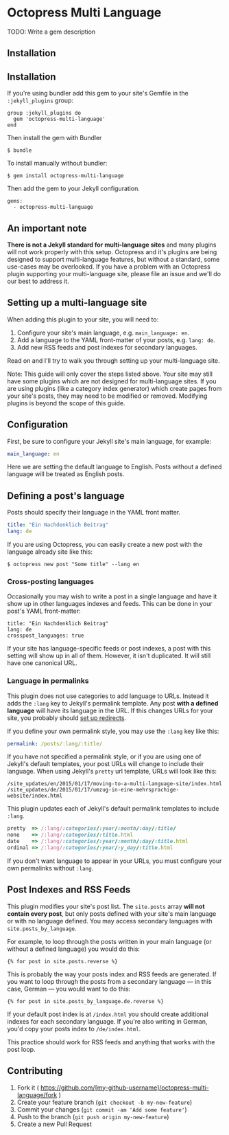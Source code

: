 # Octopress Multi Language

TODO: Write a gem description

## Installation

## Installation

If you're using bundler add this gem to your site's Gemfile in the `:jekyll_plugins` group:

    group :jekyll_plugins do
      gem 'octopress-multi-language'
    end

Then install the gem with Bundler

    $ bundle

To install manually without bundler:

    $ gem install octopress-multi-language

Then add the gem to your Jekyll configuration.

    gems:
      - octopress-multi-language


## An important note

**There is not a Jekyll standard for multi-language sites** and many plugins will not work properly with this setup. Octopress and it's
plugins are being designed to support multi-language features, but without a standard, some use-cases may be overlooked. If you have a
problem with an Octopress plugin supporting your multi-language site, please file an issue and we'll do our best to address it.

## Setting up a multi-language site

When adding this plugin to your site, you will need to:

1. Configure your site's main language, e.g. `main_language: en`.
2. Add a language to the YAML front-matter of your posts, e.g. `lang: de`.
3. Add new RSS feeds and post indexes for secondary languages.

Read on and I'll try to walk you through setting up your multi-language site. 

Note: This guide will only cover the steps listed above. Your site may still have some plugins which are not designed for multi-language sites. If you are using plugins (like a category index generator) which create pages from your site's posts, they may need to be modified or removed. Modifying plugins is beyond the scope of this guide.

## Configuration

First, be sure to configure your Jekyll site's main language, for example:

```yaml
main_language: en
```

Here we are setting the default language to English. Posts without a defined language will be treated as English posts.

## Defining a post's language

Posts should specify their language in the YAML front matter. 

```yaml
title: "Ein Nachdenklich Beitrag"
lang: de
```

If you are using Octopress, you can easily create a new post with the language already site like this:

```
$ octopress new post "Some title" --lang en
```

### Cross-posting languages

Occasionally you may wish to write a post in a single language and have it show up in other languages indexes and feeds. This can be done in your post's YAML front-matter:

```
title: "Ein Nachdenklich Beitrag"
lang: de
crosspost_languages: true
```

If your site has language-specific feeds or post indexes, a post with this setting will show up in all of them. However, it isn't duplicated. It will still have one canonical URL.

### Language in permalinks

This plugin does not use categories to add language to URLs. Instead it adds the `:lang` key to Jekyll's permalink template.
Any post **with a defined language** will have its language in the URL. If this changes URLs for your site, you probably should [set up redirects](https://github.com/jekyll/jekyll-redirect-from).

If you define your own permalink style, you may use the `:lang` key like this:

```yaml
permalink: /posts/:lang/:title/
```

If you have not specified a permalink style, or if you are using one of Jekyll's default templates, your post URLs will change to include their language.
When using Jekyll's `pretty` url template, URLs will look like this:

```
/site_updates/en/2015/01/17/moving-to-a-multi-language-site/index.html
/site_updates/de/2015/01/17/umzug-in-eine-mehrsprachige-website/index.html
```

This plugin updates each of Jekyll's default permalink templates to include `:lang`.

```ruby
pretty  => /:lang/:categories/:year/:month/:day/:title/
none    => /:lang/:categories/:title.html
date    => /:lang/:categories/:year/:month/:day/:title.html
ordinal => /:lang/:categories/:year/:y_day/:title.html
```

If you don't want language to appear in your URLs, you must configure your own permalinks without `:lang`.

## Post Indexes and RSS Feeds

This plugin modifies your site's post list. The `site.posts` array **will not contain every post**, but only posts defined with your site's main language or with no language defined.
You may access secondary languages with `site.posts_by_language`.

For example, to loop through the posts written in your main language (or without a defined language) you would do this:

```
{% for post in site.posts.reverse %}
```

This is probably the way your posts index and RSS feeds are generated. If you want to loop through the posts from a secondary language — in this case, German — you would want to do this:

```
{% for post in site.posts_by_language.de.reverse %}
```

If your default post index is at `/index.html` you should create additional indexes for each secondary language. If you're also writing in German, you'd copy your posts index to `/de/index.html`.

This practice should work for RSS feeds and anything that works with the post loop.

## Contributing

1. Fork it ( https://github.com/[my-github-username]/octopress-multi-language/fork )
2. Create your feature branch (`git checkout -b my-new-feature`)
3. Commit your changes (`git commit -am 'Add some feature'`)
4. Push to the branch (`git push origin my-new-feature`)
5. Create a new Pull Request
